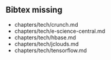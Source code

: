 ## Bibtex missing
* chapters/tech/crunch.md
* chapters/tech/e-science-central.md
* chapters/tech/hbase.md
* chapters/tech/jclouds.md
* chapters/tech/tensorflow.md

